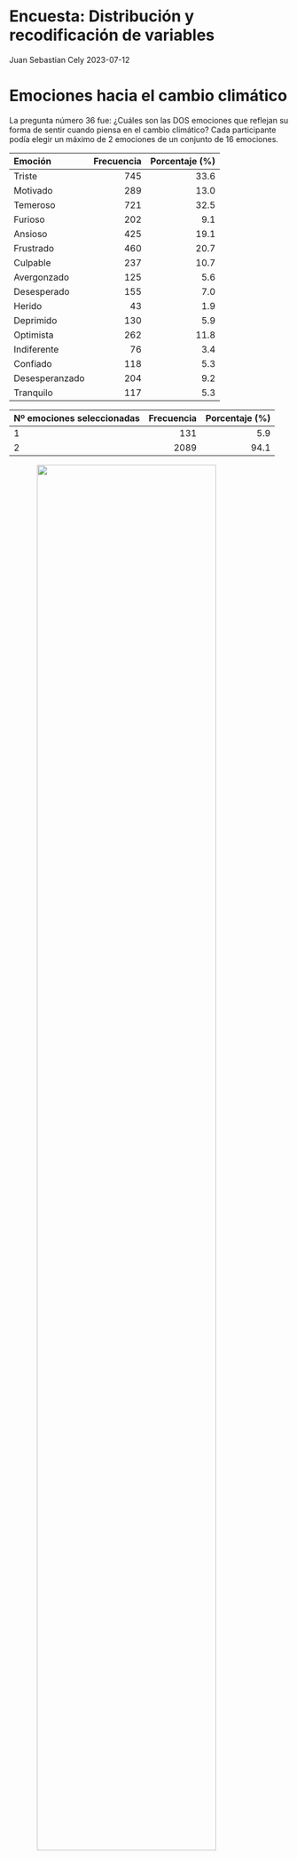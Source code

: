 Encuesta: Distribución y recodificación de variables
================
Juan Sebastian Cely
2023-07-12

# Emociones hacia el cambio climático

La pregunta número 36 fue: ¿Cuáles son las DOS emociones que reflejan su
forma de sentir cuando piensa en el cambio climático? Cada participante
podía elegir un máximo de 2 emociones de un conjunto de 16 emociones.

| Emoción        | Frecuencia | Porcentaje (%) |
|:---------------|-----------:|---------------:|
| Triste         |        745 |           33.6 |
| Motivado       |        289 |           13.0 |
| Temeroso       |        721 |           32.5 |
| Furioso        |        202 |            9.1 |
| Ansioso        |        425 |           19.1 |
| Frustrado      |        460 |           20.7 |
| Culpable       |        237 |           10.7 |
| Avergonzado    |        125 |            5.6 |
| Desesperado    |        155 |            7.0 |
| Herido         |         43 |            1.9 |
| Deprimido      |        130 |            5.9 |
| Optimista      |        262 |           11.8 |
| Indiferente    |         76 |            3.4 |
| Confiado       |        118 |            5.3 |
| Desesperanzado |        204 |            9.2 |
| Tranquilo      |        117 |            5.3 |

| Nº emociones seleccionadas | Frecuencia | Porcentaje (%) |
|:---------------------------|-----------:|---------------:|
| 1                          |        131 |            5.9 |
| 2                          |       2089 |           94.1 |

<img src="./figuresvariable emociones hacia cambio climático-1.png" width="80%" style="display: block; margin: auto;" />

## Variable “Emociones hacia el cambio climático” Recodificada

El conjunto de 16 emociones fue agrupado en tres niveles: Con
Eco-ansiedad, emociones ambivalentes y/o neutrales, y Sin Eco-ansiedad.

| Emociones              | Frecuencia | Porcentaje (%) |
|:-----------------------|-----------:|---------------:|
| Negativas              |       1581 |           71.2 |
| Ambivalentes/Neutrales |        385 |           17.3 |
| Positivas              |        254 |           11.4 |

<img src="./figuresvariable emo recodificada-1.png" width="80%" style="display: block; margin: auto;" />

## Variable “Emociones hacia el cambio climático” Recodificada Opción 2

El conjunto de 16 emociones fue agrupado en tres niveles: Emociones de
alta activación, Emociones de baja activación y emociones ambivalentes o
neutras.

| Emociones          | Frecuencia | Porcentaje (%) |
|:-------------------|-----------:|---------------:|
| Baja activación    |        258 |           11.6 |
| Ambivalente/Neutra |       1003 |           45.2 |
| Alta activación    |        959 |           43.2 |

<img src="./figuresvariable emo recodificada 2-1.png" width="80%" style="display: block; margin: auto;" />

# Zona de residencia

Al inicio de la encuesta se clasificó a los participantes en dos
distintas categorías según su lugar de residencia. Estas fueron
categorías son: “Urbana ciudades” y “Municipios rurales dispersos”.

| Zona de Residencia           | Frecuencia | Porcentaje (%) |
|:-----------------------------|-----------:|---------------:|
| Municipios rurales dispersos |        210 |            9.5 |
| Urbana ciudades              |       2010 |           90.5 |

<img src="./figuresvariable zone-1.png" width="80%" style="display: block; margin: auto;" />

## Distribución de zona de residencia según datos del DANE

Los datos del DANE muestran porcentajes cercanos a los obtenidos en la
encuesta. ![](dane_zona_2020.png)

# Sexo

La pregunta número 1 pedía a cada participante indicar su sexo.

| Sexo   | Frecuencia | Porcentaje (%) |
|:-------|-----------:|---------------:|
| Hombre |       1115 |           50.2 |
| Mujer  |       1105 |           49.8 |

<img src="./figuresvariable sexo-1.png" width="80%" style="display: block; margin: auto;" />

# Edad

La pregunta número 2 fue: ¿Cuántos años tiene? Todos los participantes
debían tener 18 años o más y no más de 32 años.

| Edad | Porcentaje (%) |
|:-----|---------------:|
| 18   |            7.1 |
| 19   |            5.9 |
| 20   |            5.5 |
| 21   |            5.6 |
| 22   |            6.1 |
| 23   |            5.8 |
| 24   |            6.1 |
| 25   |            6.9 |
| 26   |            5.9 |
| 27   |            5.3 |
| 28   |            5.9 |
| 29   |            5.3 |
| 30   |           10.1 |
| 31   |            5.9 |
| 32   |           12.5 |

<img src="./figuresvariable edad-1.png" width="80%" style="display: block; margin: auto;" />

## Variable “Edad” Recodificada

El rango de edad permitido para los participantes fue separado en 4
distintos grupos: “De 18 a 20 años”, “De 21 a 24 años”, “De 25 a 29
años”, y “De 30 a 32 años”.

| Rango de edad   | Frecuencia | Porcentaje (%) |
|:----------------|-----------:|---------------:|
| De 18 a 20 años |        412 |           18.6 |
| De 21 a 24 años |        524 |           23.6 |
| De 25 a 29 años |        651 |           29.3 |
| De 30 a 32 años |        633 |           28.5 |

<img src="./figuresvariable edad recodificada-1.png" width="80%" style="display: block; margin: auto;" />

# Estrato

La pregunta número 3 fue: En el recibo de la luz de su domicilio, ¿qué
estrato sale reportado? Todos los participantes debían indicar su
estrato de acuerdo a la clasificación del Departamento de Planeación
Nacional que va desde 1 hasta 6.

| Estrato | Frecuencia | Porcentaje (%) |
|:--------|-----------:|---------------:|
| 1       |        423 |           19.1 |
| 2       |        674 |           30.4 |
| 3       |        697 |           31.4 |
| 4       |        232 |           10.5 |
| 5       |        130 |            5.9 |
| 6       |         64 |            2.9 |

<img src="./figuresvariable estrato-1.png" width="80%" style="display: block; margin: auto;" />

## Distribución de estrato socioeconómico según datos de Kantar

Los datos de Kantar muestran porcentajes cercanos a los obtenidos en la
encuesta. ![](kantar_stratum_2020.png)

## Variable “Estrato” Recodificada

La variable “Estrato” fue recodificada en tres distintos grupos: Estrato
“Bajo”, que incluye los estratos 1 y 2; Estrato “Medio”, que incluye los
estratos 3 y 4, y Estrato “Alto”, que incluye los estratos 5 y 6.

| Estrato | Frecuencia | Porcentaje (%) |
|:--------|-----------:|---------------:|
| Bajo    |       1097 |           49.4 |
| Medio   |        929 |           41.8 |
| Alto    |        194 |            8.7 |

<img src="./figuresvariable estrato recodificada-1.png" width="80%" style="display: block; margin: auto;" />

# Etnia

La pregunta número 5 fue:De acuerdo con su cultura, etnia o rasgos
físicos, ¿usted se reconoce como:…? El participante debía elegir una
opción de las 6 incluidas.

| Etnia          | Frecuencia | Porcentaje (%) |
|:---------------|-----------:|---------------:|
| Indígena       |         36 |            1.6 |
| Gitana(o) Rrom |          4 |            0.2 |
| Raizal         |          7 |            0.3 |
| Palenquera(o)  |          2 |            0.1 |
| Afro           |        136 |            6.1 |
| Ninguna        |       2035 |           91.7 |

<img src="./figuresvariable etnia-1.png" width="80%" style="display: block; margin: auto;" />

## Distribución de etnias según datos del DANE

Los datos del DANE muestran porcentajes cercanos a los obtenidos en la
encuesta. ![](dane_ethni_2020.png)

## Variable “Etnia” Recodificada

La variable “Etnia” fue recodificada en dos distintos niveles que
distinguen si la persona se reconoce como perteneciente a alguna de las
etnias incluidas o no.

# Nivel educativo

La pregunta número 6 fue: ¿Cuál es el nivel educativo más alto alcanzado
por usted?

| Educación           | Frecuencia | Porcentaje (%) |
|:--------------------|-----------:|---------------:|
| Básica Primaria     |         56 |            2.5 |
| Básica Secundaria   |        164 |            7.4 |
| Secundaria Completa |       1014 |           45.7 |
| Técnico o Tecnólogo |        577 |           26.0 |
| Pregrado            |        346 |           15.6 |
| Posgrado            |         63 |            2.8 |

<img src="./figuresvariable nivel educativo-1.png" width="80%" style="display: block; margin: auto;" />

## Distribución de nivel educativo más alto alcanzado según datos del DANE

Los datos del DANE muestran porcentajes cercanos a los obtenidos en la
encuesta. ![](dane_edu_2020.png)

## Variable “Nivel educativo” Recodificada

La variable “Nivel educativo” fue recodificada en dos distintos niveles
que distinguen si la persona completó o no estudios de educación
superior.

# Hijos

La pregunta número 9 fue: ¿Usted tiene hijos?

| ¿Tiene Hijos? | Frecuencia | Porcentaje (%) |
|:--------------|-----------:|---------------:|
| Sí            |        935 |           42.1 |
| No            |       1285 |           57.9 |

<img src="./figuresvariable hijos-1.png" width="80%" style="display: block; margin: auto;" />

# Ideología política

La pregunta número 11 fue: Ubique su posición ideológica, en una escala
de 1 a 6 donde 1 es una posición de izquierda y 6 es una posición de
derecha.

| Ideología política | Frecuencia | Porcentaje (%) |
|:-------------------|-----------:|---------------:|
| Izquierda Fuerte   |        262 |           11.8 |
| Izquierda          |        286 |           12.9 |
| Centro Izquierda   |        801 |           36.1 |
| Centro Derecha     |        448 |           20.2 |
| Derecha            |        211 |            9.5 |
| Derecha Fuerte     |        212 |            9.5 |

<img src="./figuresvariable ideología política-1.png" width="80%" style="display: block; margin: auto;" />

## Distribución de ideología política según datos del DANE

Los datos del DANE muestran porcentajes cercanos a los obtenidos en la
encuesta. ![](dane_ideology_2020.png)

## Variable “Ideología política” Recodificada

La variable “Ideología política” fue recodificada en tres distintos
niveles que distinguen si la persona se considera de izquierda, de
centro, o de derecha.

| Ideología política | Frecuencia | Porcentaje (%) |
|:-------------------|-----------:|---------------:|
| Derecha            |        423 |           19.1 |
| Centro             |       1249 |           56.3 |
| Izquierda          |        548 |           24.7 |

<img src="./figuresvariable ideología política recodificada-1.png" width="80%" style="display: block; margin: auto;" />

# Medios de información

La pregunta número 12 fue: ¿Cómo se informa usted de los temas del país?
El participante podía elegir tantas opciones como quisiera.

| Medio          | Frecuencia | Proporción (%) |
|:---------------|-----------:|---------------:|
| Televisión     |       1396 |           62.9 |
| Radio          |        455 |           20.5 |
| Prensa impresa |        264 |           11.9 |
| Digital        |        468 |           21.1 |
| Redes Sociales |       1603 |           72.2 |
| Otro           |         21 |            0.9 |

| Nº medios seleccionados | Frecuencia | Porcentaje (%) |
|:------------------------|-----------:|---------------:|
| 1                       |        865 |           39.0 |
| 2                       |        925 |           41.7 |
| 3                       |        280 |           12.6 |
| 4                       |         98 |            4.4 |
| 5                       |         52 |            2.3 |

<img src="./figuresvariable medios-1.png" width="80%" style="display: block; margin: auto;" />

## Medios de información por separado

Se exploró cada uno de los medios de información de forma individual.
<img src="./figuresloop medios de información-1.png" width="80%" style="display: block; margin: auto;" /><img src="./figuresloop medios de información-2.png" width="80%" style="display: block; margin: auto;" /><img src="./figuresloop medios de información-3.png" width="80%" style="display: block; margin: auto;" /><img src="./figuresloop medios de información-4.png" width="80%" style="display: block; margin: auto;" /><img src="./figuresloop medios de información-5.png" width="80%" style="display: block; margin: auto;" /><img src="./figuresloop medios de información-6.png" width="80%" style="display: block; margin: auto;" />

## Variable “Medios de información” Recodificada

Los distintos medios de información fueron agrupados para crear una
variable que distingue si la persona se informa con medios
exclusivamente validados, medios exclusivamente no validados, o ambos
tipos de medios.

| Tipo de fuentes      | Frecuencia | Porcentaje (%) |
|:---------------------|-----------:|---------------:|
| Fuentes validadas    |        603 |           27.2 |
| Fuentes mixtas       |       1114 |           50.2 |
| Fuentes no validadas |        503 |           22.7 |

<img src="./figuresvariable recodificacion medios-1.png" width="80%" style="display: block; margin: auto;" />

# Confianza hacia figuras e instituciones

La pregunta número 17 fue: De las siguientes instituciones y figuras,
¿en cuáles confía? Los participantes debían responder para cada una de
las 22 figuras e instituciones incluidas si confiaban en esta o no, o si
no tenían conocimiento sobre esta.

| Institución o figura                       |   Sí |   No | No la conoce | No aplica |
|:-------------------------------------------|-----:|-----:|-------------:|----------:|
| Universidades Públicas                     | 62.3 | 34.6 |          3.2 |       0.0 |
| Universidades Privadas                     | 55.4 | 41.1 |          3.5 |       0.0 |
| La Iglesia católica                        | 47.6 | 49.6 |          2.8 |       0.0 |
| Las Fuerzas Militares                      | 43.5 | 53.4 |          3.2 |       0.0 |
| Registraduría                              | 38.2 | 58.1 |          3.8 |       0.0 |
| Defensoría del Pueblo                      | 37.9 | 55.6 |          6.5 |       0.0 |
| Alcaldía municipal                         | 33.1 | 64.0 |          2.9 |       0.0 |
| Jurados de Votación                        | 31.0 | 62.7 |          6.3 |       0.0 |
| Fiscalía General de la Nación              | 30.0 | 66.3 |          3.7 |       0.0 |
| Policía Nacional de Colombia               | 30.0 | 67.9 |          2.1 |       0.0 |
| Líderes religiosos cristianos No católicos | 28.0 | 64.6 |          7.4 |       0.0 |
| Procuraduría General de la Nación          | 26.1 | 65.4 |          8.6 |       0.0 |
| Sindicatos                                 | 25.3 | 63.8 |         10.9 |       0.0 |
| Contraloría General de la República        | 25.0 | 66.0 |          9.0 |       0.0 |
| Consejo Nacional Electoral                 | 23.8 | 68.6 |          7.6 |       0.0 |
| Gobernación departamental                  | 23.1 | 49.1 |          3.3 |      24.5 |
| Congreso de la República                   | 19.6 | 75.8 |          4.5 |       0.0 |
| Presidencia de Colombia                    | 19.3 | 78.1 |          2.6 |       0.0 |
| Partidos políticos                         | 16.0 | 79.2 |          4.8 |       0.0 |

<img src="./figuresconfianza en figuras e instituciones-1.png" width="80%" style="display: block; margin: auto;" />

| Categoría    | Frecuencia | Porcentaje (%) |
|:-------------|-----------:|---------------:|
| Sí           |      13654 |           32.4 |
| No           |      25835 |           61.2 |
| No la conoce |       2147 |            5.1 |
| No aplica    |        544 |            1.3 |

## Confianza en figuras e instituciones agrupadas

Las instituciones donde los cargos ocupados son de elección popular se
agruparon para conformar una nueva variable.
<img src="./figuresvariable medida de confianza-1.png" width="80%" style="display: block; margin: auto;" />

# Asociarse a organizaciones ambientales

La pregunta número 18 fue: ¿Usted qué está dispuesto a hacer para
aportar/solucionar los problemas del país? Dentro de las opciones
incluidas, la número 7 correspondía a la opción “Asociarme en
organizaciones ambientales” la cual fue elegida de forma independiente
por su relevancia para el proyecto.

| ¿Se asociaría? | Frecuencia | Porcentaje (%) |
|:---------------|-----------:|---------------:|
| Sí             |       1274 |           57.4 |
| No             |        946 |           42.6 |

<img src="./figuresvariable asociarse a organizaciones ambientales-1.png" width="80%" style="display: block; margin: auto;" />

# Impacto de actores frente al cambio climático

La pregunta número 35 fue: En una escala de 1 a 6, donde 1 es MUY
NEGATIVO y 6 es MUY POSITIVO, ¿cómo cree usted que impactan los
siguientes actores en el cambio climático? EL participante debía
responder a cada uno de los 14 actores incluidos.

| Actor                          | Muy negativo |    2 |    3 |    4 |    5 | Muy positivo | No sabe |
|:-------------------------------|-------------:|-----:|-----:|-----:|-----:|-------------:|--------:|
| Activistas                     |         14.1 | 12.5 | 20.5 | 21.1 | 14.7 |         11.1 |     5.9 |
| Campesinos                     |          5.4 |  6.1 | 15.0 | 20.8 | 20.5 |         23.4 |     8.8 |
| Científicos                    |          4.5 |  4.9 | 15.0 | 18.6 | 21.8 |         25.6 |     9.5 |
| Defensores de Derechos humanos |          9.0 | 10.1 | 20.8 | 23.3 | 16.9 |         13.5 |     6.4 |
| Feministas                     |         18.4 | 14.8 | 24.3 | 17.5 | 11.0 |          7.7 |     6.4 |
| Fuerza pública                 |         27.5 | 14.8 | 20.7 | 17.1 |  9.6 |          4.9 |     5.5 |
| Gobierno local                 |         20.2 | 17.2 | 23.0 | 18.5 | 11.1 |          6.7 |     3.4 |
| Gobierno nacional              |         22.3 | 18.0 | 22.3 | 17.4 | 10.0 |          6.4 |     3.5 |
| Grupos al margen de la ley     |         33.8 | 16.7 | 16.4 | 14.1 |  9.0 |          3.8 |     6.2 |
| Grupos religiosos              |         19.3 | 15.2 | 21.2 | 19.3 | 12.6 |          7.3 |     5.0 |
| Líderes ambientales            |          3.9 |  5.0 | 14.3 | 19.1 | 21.0 |         28.1 |     8.6 |
| Líderes comunitarios           |          8.2 | 11.9 | 21.0 | 22.0 | 15.4 |         14.9 |     6.6 |
| Políticos                      |         30.6 | 18.8 | 18.2 | 14.2 |  9.1 |          5.1 |     3.9 |
| Profesores                     |          5.2 |  7.7 | 18.8 | 21.9 | 21.3 |         19.8 |     5.2 |

| Categoría    | Frecuencia | Porcentaje (%) |
|:-------------|-----------:|---------------:|
| Muy negativo |       4937 |           15.9 |
| 2            |       3857 |           12.4 |
| 3            |       6030 |           19.4 |
| 4            |       5881 |           18.9 |
| 5            |       4531 |           14.6 |
| Muy positivo |       3959 |           12.7 |
| No sabe      |       1885 |            6.1 |

## Impacto de actores relevantes en el cambio climático Recodificada

Fueron elegidos los actores considerados como más relevantes frente al
fenómeno del cambio climático. Para cada uno se exploró su distribución
en relación a su impacto sobre el cambio climático. Los valores
negativos representan un impacto negativo, y los valores positivos un
impacto positivo. La escala va desde -3 hasta 3.

<img src="./figuresplot cientificos-1.png" width="80%" style="display: block; margin: auto;" />

<img src="./figuresplot activistas-1.png" width="80%" style="display: block; margin: auto;" />

<img src="./figuresplot religious groups-1.png" width="80%" style="display: block; margin: auto;" />

<img src="./figuresplot politicians-1.png" width="80%" style="display: block; margin: auto;" />

# Pensamientos sobre el cambio climático

La pregunta número 37 fue: “De las siguientes opciones, el cambio
climático me hace pensar que:”. Los participantes podían elegir un
máximo de 3 opciones dentro de los 15 pensamientos incluidos.

| Pensamiento                    | Frecuencia | Porcentaje (%) |
|:-------------------------------|-----------:|---------------:|
| Fracaso humanidad              |        559 |           25.2 |
| Futuro aterrador               |        839 |           37.8 |
| No me afecta                   |        178 |            8.0 |
| Humanidad condenada            |        392 |           17.7 |
| Generación sin oportunidades   |        676 |           30.5 |
| Destruye lo que valoro         |        558 |           25.1 |
| Seguridad amenazada            |        353 |           15.9 |
| No tener hijos                 |        346 |           15.6 |
| La Humanidad lo superará       |        179 |            8.1 |
| Proceso natural                |        137 |            6.2 |
| Avances nos salvarán           |        256 |           11.5 |
| Oportunidad para valorar       |        461 |           20.8 |
| Coordinación mundial salvación |        158 |            7.1 |
| Castigo Dios                   |         78 |            3.5 |
| Dios nos salvará               |         96 |            4.3 |

| Nº pensamientos seleccionados | Frecuencia |
|:------------------------------|-----------:|
| 1                             |        302 |
| 2                             |        790 |
| 3                             |       1128 |

<img src="./figuresvariable pensamientos hacia cambio climático-1.png" width="80%" style="display: block; margin: auto;" />

## Variable “Pensamientos sobre cambio climático” Recodificada

La variable “Pensamientos sobre cambio climático” fue recodificada en
tres distintos niveles que distinguen si frente al cambio climático la
persona tiene exclusivamente pensamientos negativos, si tiene
pensamientos ambivalentes o neutrales, y si tiene pensamientos
exclusivamente positivos.

| Pensamiento            | Frecuencia | Porcentaje (%) |
|:-----------------------|-----------:|---------------:|
| Negativos              |       1125 |           50.7 |
| Ambivalentes/Neutrales |        951 |           42.8 |
| Positivos              |        144 |            6.5 |

<img src="./figuresvariable pensamientos negativos cambio climático-1.png" width="80%" style="display: block; margin: auto;" />

# Impacto acciones en su comodidad

La pregunta número 38 fue: En una escala de 1 a 6, donde 1 es MUY
NEGATIVAMENTE y 6 es MUY POSITIVAMENTE, ¿Cómo cree que las siguientes
acciones afectarían A SU COMODIDAD? El participante debía dar una
respuesta para cada una de las 10 acciones incluidas.

| Acción                   | Muy negativo |    2 |    3 |    4 |    5 | Muy positivo |
|:-------------------------|-------------:|-----:|-----:|-----:|-----:|-------------:|
| Bici caminar             |          3.7 |  7.3 | 16.9 | 22.6 | 18.4 |         31.2 |
| Bombillos ahorradores    |          2.0 |  4.5 | 12.1 | 16.5 | 19.4 |         45.5 |
| Compra local             |          4.5 |  8.1 | 24.5 | 25.0 | 15.1 |         22.7 |
| No carro                 |         12.7 | 13.5 | 28.2 | 21.4 | 11.4 |         12.9 |
| Plantar árbol            |          1.4 |  2.7 | 10.0 | 16.6 | 18.6 |         50.8 |
| Prohibir bolsas          |          4.5 |  7.4 | 20.0 | 20.3 | 16.9 |         30.9 |
| Reducir aire calefacción |          4.5 |  6.4 | 21.6 | 23.3 | 17.0 |         27.3 |
| Reducir electrónicos     |          5.6 |  9.4 | 23.2 | 24.4 | 16.0 |         21.4 |
| Un hijo menos            |          7.2 |  8.6 | 22.0 | 23.0 | 15.0 |         24.3 |
| Vegetariano vegano       |         10.0 | 13.4 | 26.0 | 23.0 | 12.3 |         15.4 |

| Categoría    | Frecuencia | Porcentaje (%) |
|:-------------|-----------:|---------------:|
| Muy negativo |       1238 |            5.6 |
| 2            |       1804 |            8.1 |
| 3            |       4543 |           20.5 |
| 4            |       4795 |           21.6 |
| 5            |       3553 |           16.0 |
| Muy positivo |       6267 |           28.2 |

## Creación de una medida del impacto positivo de ciertas acciones en la comodidad

Se creó una medida que promedia los valores asignados a cada una de las
acciones individuales y se recodificaron en una escala que va desde -3
hasta 3.
<img src="./figuresvariable medida impacto acciones comodidad cat-1.png" width="80%" style="display: block; margin: auto;" />

# Impacto acciones en cambio climático

La pregunta número 39 fue: En una escala de 1 a 6, donde 1 es MUY
NEGATIVAMENTE y 6 es MUY POSITIVAMENTE, ¿Cómo cree que las siguientes
acciones afectarían AL CAMBIO CLIMÁTICO? El participante debía dar una
respuesta para cada una de las 10 acciones incluidas.

| Acción                   | Muy negativo |   2 |    3 |    4 |    5 | Muy positivo |
|:-------------------------|-------------:|----:|-----:|-----:|-----:|-------------:|
| Bici caminar             |          1.4 | 3.0 | 10.4 | 16.4 | 18.6 |         50.3 |
| Bombillos ahorradores    |          1.0 | 3.3 | 10.5 | 14.7 | 17.7 |         52.7 |
| Compra local             |          2.1 | 4.2 | 17.4 | 21.9 | 21.0 |         33.4 |
| No carro                 |          3.8 | 4.3 | 16.1 | 16.5 | 19.8 |         39.5 |
| Plantar árbol            |          0.6 | 2.9 |  8.1 | 13.2 | 16.5 |         58.7 |
| Prohibir bolsas          |          2.3 | 3.2 | 11.5 | 15.7 | 20.5 |         46.9 |
| Reducir aire calefacción |          1.5 | 3.0 | 12.2 | 19.1 | 20.3 |         43.9 |
| Reducir electrónicos     |          1.3 | 3.3 | 13.3 | 20.2 | 21.5 |         40.4 |
| Un hijo menos            |          4.0 | 5.5 | 15.5 | 20.2 | 19.0 |         35.9 |
| Vegetariano vegano       |          3.9 | 6.5 | 19.5 | 23.8 | 17.1 |         29.2 |

| Categoría    | Frecuencia | Porcentaje (%) |
|:-------------|-----------:|---------------:|
| Muy negativo |        484 |            2.2 |
| 2            |        871 |            3.9 |
| 3            |       2985 |           13.4 |
| 4            |       4034 |           18.2 |
| 5            |       4258 |           19.2 |
| Muy positivo |       9568 |           43.1 |

## Creación de una medida del impacto de ciertas acciones en el cambio climático

Se creó una medida que promedia los valores asignados a cada una de las
acciones individuales y se recodificaron en una escala que va desde -3
hasta 3.
<img src="./figuresvariable medida impacto cambio climático cat-1.png" width="80%" style="display: block; margin: auto;" />

# Origen del cambio climático

La pregunta número 40 fue: Indíqueme su apreciación en cuanto al origen
del cambio climático actual, en una escala de 1 a 10, donde 1 es 100%
debido a causas naturales y 10 es 100% debido a actividades humanas.

| Origen cambio climático | Frecuencia | Porcentaje (%) |
|:------------------------|-----------:|---------------:|
| 1                       |         21 |            0.9 |
| 2                       |         23 |            1.0 |
| 3                       |         28 |            1.3 |
| 4                       |         50 |            2.3 |
| 5                       |        187 |            8.4 |
| 6                       |        209 |            9.4 |
| 7                       |        305 |           13.7 |
| 8                       |        344 |           15.5 |
| 9                       |        282 |           12.7 |
| 10                      |        771 |           34.7 |

<img src="./figuresvariable origen cambio climático-1.png" width="80%" style="display: block; margin: auto;" />

## Variable “Origen del cambio climático” Recodificada

La variable “Origen del cambio climático” fue recodificada en dos
niveles que distinguen si la persona se aproxima a una respuesta
correcta o no respecto al porcentaje de contribución al cambio climático
de las actividades humanas. Solo quienes eligieron las opciones que
constituyen un rango del 80 al 100% de origen del cambio climátivo por
actividades humanas se clasificaron como una respuesta correcta.

| Respuesta Origen Cambio Climático | Frecuencia | Porcentaje (%) |
|:----------------------------------|-----------:|---------------:|
| Correcta                          |       1053 |           47.4 |
| Incorrecta                        |       1167 |           52.6 |

<img src="./figuresvariable origen del cambio climático recodificada 2-1.png" width="80%" style="display: block; margin: auto;" />

# Mayor contribución al cambio climático

La pregunta número 41 fue: En su opinión, ¿cuál de los siguientes
factores a nivel global tiene la mayor contribución al cambio climático
actualmente? El participante debía elegir una única opción dentro de los
4 factores incluidos.

| Factor                        | Frecuencia | Porcentaje (%) |
|:------------------------------|-----------:|---------------:|
| Agricultura y ganadería       |        239 |           10.8 |
| Quema de combustibles fósiles |        744 |           33.5 |
| Deforestación                 |       1155 |           52.0 |
| Volcanes y/o actividad solar  |         82 |            3.7 |

<img src="./figuresvariable contribución factores al cambio climático-1.png" width="80%" style="display: block; margin: auto;" />

## Variable “Mayor contribución al cambio climático” Recodificada

La variable “Mayor contribución al cambio climático” fue recodificada en
dos distintos niveles que distinguen si la persona respondió
correctamente que la quema de combustibles fósiles es el factor que más
contribuye al cambio climático.

| Respuesta  | Frecuencia | Porcentaje (%) |
|:-----------|-----------:|---------------:|
| Correcta   |        744 |           33.5 |
| Incorrecta |       1476 |           66.5 |

<img src="./figuresvariable contribución factores recodificada-1.png" width="80%" style="display: block; margin: auto;" />

# Exploración visual de algunas relaciones esperables dentro de la muestra

Se esperaba encontrar que las personas que habitan en ciudades urbanas
tiendan a alcanzar niveles más altos de educación comparadas con las
personas que habitan en municipios rurales dispersos.
<img src="./figuresrelación nivel educativo zona-1.png" width="80%" style="display: block; margin: auto;" />

Se esperaba encontrar que las personas que habitan en ciudades urbanas
tiendan a pertenecer a estratos más altos comparadas con las personas
que habitan en municipios rurales dispersos.
<img src="./figuresrelación estrato zona-1.png" width="80%" style="display: block; margin: auto;" />

Se esperaba encontrar que las personas de estratos socioeconómicos altos
tiendan a alcanzar niveles de educación más altos comparadas con las
personas de estratos socioeconómicos más bajos.
<img src="./figuresrelación nivel educativo estrato-1.png" width="80%" style="display: block; margin: auto;" />
